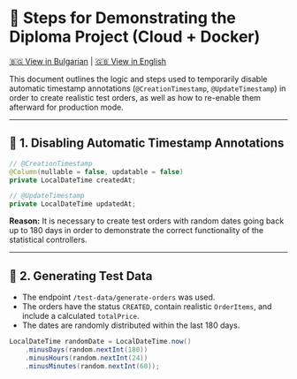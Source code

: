 # 📘 Steps for Demonstrating the Diploma Project (Cloud + Docker)

[🇧🇬 View in Bulgarian](README_BG.md) | [🇬🇧 View in English](README_EN.md)

This document outlines the logic and steps used to temporarily disable automatic timestamp annotations (`@CreationTimestamp`, `@UpdateTimestamp`) in order to create realistic test orders, as well as how to re-enable them afterward for production mode.

---

## 🧪 1. Disabling Automatic Timestamp Annotations

```java
// @CreationTimestamp
@Column(nullable = false, updatable = false)
private LocalDateTime createdAt;

// @UpdateTimestamp
private LocalDateTime updatedAt;
```

**Reason:** It is necessary to create test orders with random dates going back up to 180 days in order to demonstrate the correct functionality of the statistical controllers.

---

## 🧰 2. Generating Test Data

- The endpoint `/test-data/generate-orders` was used.
- The orders have the status `CREATED`, contain realistic `OrderItems`, and include a calculated `totalPrice`.
- The dates are randomly distributed within the last 180 days.

```java
LocalDateTime randomDate = LocalDateTime.now()
    .minusDays(random.nextInt(180))
    .minusHours(random.nextInt(24))
    .minusMinutes(random.nextInt(60));
```
